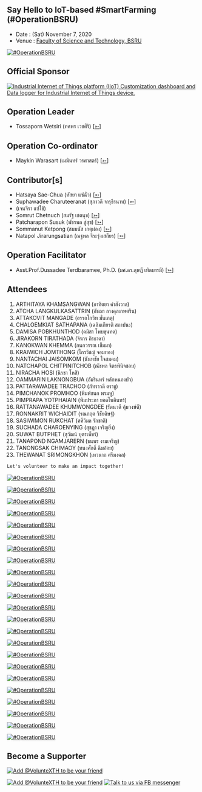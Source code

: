 ## Say Hello to IoT-based #SmartFarming (#OperationBSRU)

+ Date : (Sat) November 7, 2020
+ Venue : [Faculty of Science and Technology, BSRU](http://sci.bsru.ac.th/)

[![](/OperationBSRU/pic/AfterTheMatch1.jpg "#OperationBSRU")](https://www.facebook.com/hashtag/OperationBSRU)

## Official Sponsor
[![](OperationBSRU/pic/senses-logo.png "Industrial Internet of Things platform (IIoT) Customization dashboard and Data logger for Industrial Internet of Things device.")](https://www.sensesiot.com/)

## Operation Leader
+ Tossaporn Wetsiri (ทศพร เวชศิริ) [[➳](https://www.facebook.com/wetsiri)]

## Operation Co-ordinator
+ Maykin Warasart (เมฆินทร์ วรศาสตร์) [[➳](http://mk.in.th)]

## Contributor[s]
+ Hatsaya Sae-Chua (หัสยา แซ่ฉั่ว) [[➳](https://www.facebook.com/profile.php?id=100005176634024)]
+ Suphawadee Charuteeranat (สุภาวดี จารุธีรนาท) [[➳](https://www.facebook.com/thdeemiss03)]
+ (เจนจิรา แซ่ใช้)
+ Somrut Chetnuch (สมรัฐ เชตนุช) [[➳](https://www.facebook.com/somrut.chetnuch)]
+ Patcharapon Susuk (พัชรพล สู่สุข) [[➳](https://www.facebook.com/Forestwick)]
+ Sommanut Ketpong (สมมนัส เกตุผ่อง) [[➳](https://www.facebook.com/tong.ketpong)]
+ Natapol Jirarungsatian (ณฐพล จิระรุ่งเสถียร) [[➳](https://web.facebook.com/profile.php?id=100000170964455)]

## Operation Facilitator
+ Asst.Prof.Dussadee Terdbaramee, Ph.D. (ผศ.ดร.ดุษฎี เทิดบารมี) [[➳](https://www.facebook.com/dussadee.tredbaramee)]

## Attendees
1. ARTHITAYA KHAMSANGWAN (อาทิตยา คำสังวาล) <!--- [[Cert](OperationBSRU/attendance/VXOpBSRU-20201107-ARTHITAYA-KHAMSANGWAN.pdf)] -->
1. ATCHA LANGKULKASATTRIN (อัชฌา ลางคุลเกษตริน)
1. ATTAKOVIT MANGADE (อรรถโกวิท มั่นเกตุ)
1. CHALOEMKIAT SATHAPANA (เฉลิมเกียรติ สถาปนะ)
1. DAMISA POBKHUNTHOD (ดมิสา โพบขุนทด)
1. JIRAKORN TIRATHADA (จิรกร ถิรธาดา)
1. KANOKWAN KHEMMA (กนกวรรณ เข็มมา)
1. KRAIWICH JOMTHONG (ไกรวิชญ์ จอมทอง)
1. NANTACHAI JAISOMKOM (นันทชัย ใจสมคม)
1. NATCHAPOL CHITPINITCHOB (ณัชพล จิตรพินิจชอบ)
1. NIRACHA HOSI (นิรชา โหสิ)
1. OAMMARIN LAKNONGBUA (อัมรินทร์ หลักหนองบัว)
1. PATTARAWADEE TRACHOO (ภัทราวดี ตราชู)
1. PIMCHANOK PROMHOO (พิมพ์ชนก พรมหู)
1. PIMPRAPA YOTPHAIAIN (พิมประภา ยอดไพอินทร์)
1. RATTANAWADEE KHUMWONGDEE (รัตนวดี คุ้มวงษ์ดี)
1. RONNAKRIT WICHAIDIT (รณกฤต วิชัยดิษฐ์)
1. SASIWIMON RUKCHAT (ศศิวิมล รักชาติ)
1. SUCHADA CHAROENYING (สุชฎา เจริญยิ่ง)
1. SUWAT BUTPHET (สุวัฒน์ บุตรเพ็ชร์)
1. TANAPOND NGAMJARERN (ธนพร งามเจริญ)
1. TANONGSAK CHIMAOY (ทนงศักดิ์ ฉิมอ้อย)
1. THEWANAT SRIMONGKHON (เทวนาถ ศรีมงคล)

```markdown
Let's volunteer to make an impact together!
```

[![](/OperationBSRU/pic/AfterTheMatch9.jpg "#OperationBSRU")](https://www.facebook.com/hashtag/OperationBSRU)

[![](/OperationBSRU/pic/01.jpg "#OperationBSRU")](https://www.facebook.com/hashtag/OperationBSRU)

[![](/OperationBSRU/pic/02.jpg "#OperationBSRU")](https://www.facebook.com/hashtag/OperationBSRU)

[![](/OperationBSRU/pic/07.jpg "#OperationBSRU")](https://www.facebook.com/hashtag/OperationBSRU)

[![](/OperationBSRU/pic/10.jpg "#OperationBSRU")](https://www.facebook.com/hashtag/OperationBSRU)

[![](/OperationBSRU/pic/11.jpg "#OperationBSRU")](https://www.facebook.com/hashtag/OperationBSRU)

[![](/OperationBSRU/pic/12.jpg "#OperationBSRU")](https://www.facebook.com/hashtag/OperationBSRU)

[![](/OperationBSRU/pic/13.jpg "#OperationBSRU")](https://www.facebook.com/hashtag/OperationBSRU)

[![](/OperationBSRU/pic/14.jpg "#OperationBSRU")](https://www.facebook.com/hashtag/OperationBSRU)

[![](/OperationBSRU/pic/15.jpg "#OperationBSRU")](https://www.facebook.com/hashtag/OperationBSRU)

[![](/OperationBSRU/pic/26.jpg "#OperationBSRU")](https://www.facebook.com/hashtag/OperationBSRU)

[![](/OperationBSRU/pic/28.jpg "#OperationBSRU")](https://www.facebook.com/hashtag/OperationBSRU)

[![](/OperationBSRU/pic/30.jpg "#OperationBSRU")](https://www.facebook.com/hashtag/OperationBSRU)

[![](/OperationBSRU/pic/44.jpg "#OperationBSRU")](https://www.facebook.com/hashtag/OperationBSRU)

[![](/OperationBSRU/pic/50.jpg "#OperationBSRU")](https://www.facebook.com/hashtag/OperationBSRU)

[![](/OperationBSRU/pic/58.jpg "#OperationBSRU")](https://www.facebook.com/hashtag/OperationBSRU)

[![](/OperationBSRU/pic/60.jpg "#OperationBSRU")](https://www.facebook.com/hashtag/OperationBSRU)

[![](/OperationBSRU/pic/70.jpg "#OperationBSRU")](https://www.facebook.com/hashtag/OperationBSRU)

[![](/OperationBSRU/pic/82.jpg "#OperationBSRU")](https://www.facebook.com/hashtag/OperationBSRU)

[![](/OperationBSRU/pic/88.jpg "#OperationBSRU")](https://www.facebook.com/hashtag/OperationBSRU)

[![](/OperationBSRU/pic/90.jpg "#OperationBSRU")](https://www.facebook.com/hashtag/OperationBSRU)

[![](/OperationBSRU/pic/92.jpg "#OperationBSRU")](https://www.facebook.com/hashtag/OperationBSRU)

[![](/OperationBSRU/pic/94.jpg "#OperationBSRU")](https://www.facebook.com/hashtag/OperationBSRU)

## Become a Supporter

[![](https://scdn.line-apps.com/n/line_add_friends/btn/en.png "Add @VolunteXTH to be your friend")](https://lin.ee/cnIgUj4)

[![](/@VolunteXTH.png "Add @VolunteXTH to be your friend")](https://line.me/R/ti/p/@voluntex)
[![](/fb-m.png "Talk to us via FB messenger")](https://m.me/VolunteXTH)
